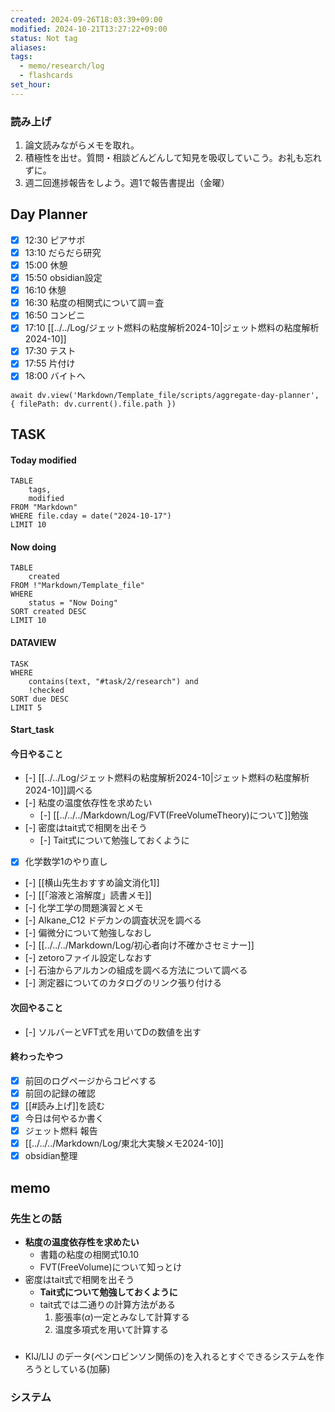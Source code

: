 ```yaml
---
created: 2024-09-26T18:03:39+09:00
modified: 2024-10-21T13:27:22+09:00
status: Not tag
aliases: 
tags:
  - memo/research/log
  - flashcards
set_hour: 
---
```


### 読み上げ
1. 論文読みながらメモを取れ。
2. 積極性を出せ。質問・相談どんどんして知見を吸収していこう。お礼も忘れずに。
3. 週二回進捗報告をしよう。週1で報告書提出（金曜）
## Day Planner
- [x] 12:30 ピアサポ
- [x] 13:10 だらだら研究
- [x] 15:00 休憩
- [x] 15:50 obsidian設定
- [x] 16:10 休憩
- [x] 16:30 粘度の相関式について調＝査
- [x] 16:50 コンビニ
- [x] 17:10 [[../../Log/ジェット燃料の粘度解析2024-10|ジェット燃料の粘度解析2024-10]]
- [x] 17:30 テスト
- [x] 17:55 片付け
- [x] 18:00 バイトへ
```dataviewjs
await dv.view('Markdown/Template_file/scripts/aggregate-day-planner', { filePath: dv.current().file.path })
```
## TASK

#### Today modified
```dataview
TABLE
	tags, 
	modified
FROM "Markdown"
WHERE file.cday = date("2024-10-17")
LIMIT 10
```
#### Now doing
```dataview
TABLE
	created
FROM !"Markdown/Template_file"
WHERE
	status = "Now Doing"
SORT created DESC
LIMIT 10
```
#### DATAVIEW
```dataview
TASK
WHERE 
	contains(text, "#task/2/research") and
	!checked
SORT due DESC
LIMIT 5
```
#### Start_task
#### 今日やること
- [-] [[../../Log/ジェット燃料の粘度解析2024-10|ジェット燃料の粘度解析2024-10]]調べる
- [-] 粘度の温度依存性を求めたい
	- [-] [[../../../Markdown/Log/FVT(FreeVolumeTheory)について]]勉強
- [-] 密度はtait式で相関を出そう
	- [-] Tait式について勉強しておくように
- [x] 化学数学1のやり直し
- [-] [[横山先生おすすめ論文消化1]]
- [-] [[「溶液と溶解度」読書メモ]]
- [-] 化学工学の問題演習とメモ
- [-] Alkane_C12 ドデカンの調査状況を調べる
- [-] 偏微分について勉強しなおし
- [-] [[../../../Markdown/Log/初心者向け不確かさセミナー]]
- [-] zetoroファイル設定しなおす
- [-] 石油からアルカンの組成を調べる方法について調べる
- [-] 測定器についてのカタログのリンク張り付ける
 
#### 次回やること
- [-] ソルバーとVFT式を用いてDの数値を出す
#### 終わったやつ
- [x] 前回のログページからコピペする
- [x] 前回の記録の確認
- [x] [[#読み上げ]]を読む
- [x] 今日は何やるか書く
- [x] ジェット燃料 報告
- [x] [[../../../Markdown/Log/東北大実験メモ2024-10]]
- [x] obsidian整理
## memo
### 先生との話
- **粘度の温度依存性を求めたい**
	- 書籍の粘度の相関式10.10
	- FVT(FreeVolume)について知っとけ
- 密度はtait式で相関を出そう
	- **Tait式について勉強しておくように**
	- tait式では二通りの計算方法がある
		1. 膨張率($\alpha$)一定とみなして計算する
		2. 温度多項式を用いて計算する

### 
- KIJ/LIJ のデータ(ペンロビンソン関係の)を入れるとすぐできるシステムを作ろうとしている(加藤)

### システム